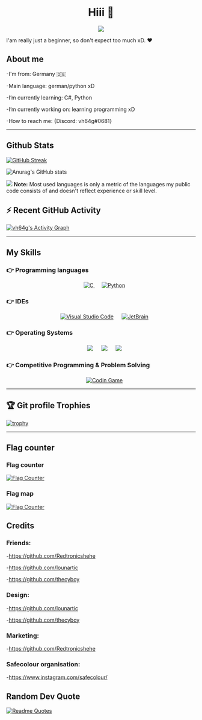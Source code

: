 <h1 align="center">Hiii 👋</h1>

<p align="center">
  <img src=https://readme-typing-svg.herokuapp.com?lines=learning+python;learning+chess;Student>
</p>

I'am really just a beginner, so don't expect too much xD.
❤️

<h2>About me</h2>

-I'm from:   Germany 🇩🇪

-Main language:  german/python xD

-I’m currently learning:  C#, Python
  
-I’m currently working on:   learning programming xD
 
-How to reach me:  {Discord: vh64g#0681}

---

<h2>Github Stats</h2>

[![GitHub Streak](https://github-readme-streak-stats.herokuapp.com?user=vh64g&theme=radical&date_format=M%20j%5B%2C%20Y%5D)](https://git.io/streak-stats)

![Anurag's GitHub stats](https://github-readme-stats.vercel.app/api?username=vh64g&show_icons=true&theme=radical)

<img src="https://github-readme-stats.vercel.app/api/top-langs?username=vh64g&langs_count=10&show_icons=true&locale=en&layout=compact&theme=radical">
<b>Note:</b> Most used languages is only a metric of the languages my public code consists of and doesn't reflect experience or skill level.

<h2>⚡ Recent GitHub Activity</h2>
<a href="https://github.com/vh64g"><img alt="vh64g's Activity Graph" src="https://activity-graph.herokuapp.com/graph?username=vh64g&custom_title=vh64g's%20Contribution%20Graph&theme=react-dark" /></a>

---

<h2>My Skills</h2>

### 👉 Programming languages

<p align="center"> 
  &emsp; 
  <a href="https://www.cprogramming.com/" target="_blank"> 
    <img alt="C" src="https://img.shields.io/badge/C%20-%232370ED.svg?style=plastic&logo=c&logoColor=white">
  </a> 
  &emsp;
   <a href="https://www.python.org" target="_blank">
    <img alt="Python" src="https://img.shields.io/badge/Python%20-%2314354C.svg?style=plastic&logo=python&logoColor=white">
  </a>

 ### 👉 IDEs
 
<p align="center">
  &emsp;
    <a href="#"><img alt="Visual Studio Code" src="https://img.shields.io/badge/Visual%20Studio%20Code-0078d7.svg?style=plastic&logo=visual-studio-code&logoColor=white"></a>
  &emsp;
    <a href="#"><img alt="JetBrain" src="https://img.shields.io/badge/jetbrains-%23000000.svg?style=plastic&logo=jetbrains&logoColor=white" /></a>
</p>

 ### 👉 Operating Systems
 
<p align="center">
  &emsp;
    <a href="#"><img src="https://img.shields.io/badge/Linux-FCC624?style=plastic&logo=linux&logoColor=black"></a>
  &emsp;
    <a href="#"><img src="https://img.shields.io/badge/Ubuntu-E95420?style=plastic&logo=ubuntu&logoColor=white"></a>
  &emsp;
    <a href="#"><img src="https://img.shields.io/badge/Windows-0078D6?style=plastic&logo=windows&logoColor=white"></a>
</p>

 ### 👉 Competitive Programming & Problem Solving
 
 <p align="center">
  &emsp;
    <a href="#"><img alt = "Codin Game" src="https://img.shields.io/badge/codingame-%23F2BB13.svg?&style=plastic&logo=codingame&logoColor=black" /></a>
</p>

---

<h2>🏆 Git profile Trophies</h2>

[![trophy](https://github-profile-trophy.vercel.app/?username=vh64g&theme=radical)](https://github.com/ryo-ma/github-profile-trophy)

---

<h2>Flag counter</h2>

### Flag counter

<a href="https://info.flagcounter.com/tOaO"><img src="https://s05.flagcounter.com/countxl/tOaO/bg_333333/txt_FFFFFF/border_8C8C8C/columns_8/maxflags_250/viewers_0/labels_1/pageviews_1/flags_0/percent_0/" alt="Flag Counter" border="0"></a>

### Flag map

<a href="https://info.flagcounter.com/ZMyM"><img src="https://s05.flagcounter.com/map/ZMyM/size_l/txt_000000/border_CCCCCC/pageviews_1/viewers_0/flags_0/" alt="Flag Counter" border="0"></a>

<h2>Credits</h2>

### Friends:

-https://github.com/Redtronicshehe

-https://github.com/lounartic

-https://github.com/thecyboy

### Design:

-https://github.com/lounartic

-https://github.com/thecyboy

### Marketing:

-https://github.com/Redtronicshehe

### Safecolour organisation:

-https://www.instagram.com/safecolour/

<h2>Random Dev Quote</h2>

[![Readme Quotes](https://quotes-github-readme.vercel.app/api?type=horizontal&theme=dark)](https://github.com/piyushsuthar/github-readme-quotes)

<!--
**vh64g/vh64g** is a ✨ _special_ ✨ repository because its `README.md` (this file) appears on your GitHub profile.

Here are some ideas to get you started:

- 🔭 I’m currently working on ...
- 🌱 I’m currently learning ...
- 👯 I’m looking to collaborate on ...
- 🤔 I’m looking for help with ...
- 💬 Ask me about ...
- 📫 How to reach me: ...
- 😄 Pronouns: ...
- ⚡ Fun fact: ...
-->
